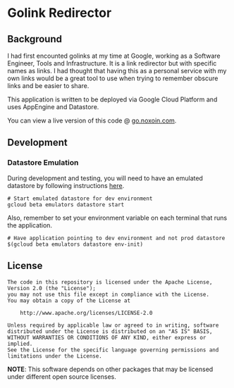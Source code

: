 # Golink Redirector

## Background

I had first encounted golinks at my time at Google, working as a Software 
Engineer, Tools and Infrastructure. It is a link redirector but with specific 
names as links. I had thought that having this as a personal service with my 
own links would be a great tool to use when trying to remember obscure links 
and be easier to share.

This application is written to be deployed via Google Cloud Platform and uses 
AppEngine and Datastore.

You can view a live version of this code @ [go.noxoin.com](https://go.noxoin.com/).

## Development

### Datastore Emulation

During development and testing, you will need to have an emulated datastore by 
following instructions [here](https://cloud.google.com/appengine/docs/standard/go/tools/using-local-server).

```
# Start emulated datastore for dev environment
gcloud beta emulators datastore start
```

Also, remember to set your environment variable on each terminal that runs the 
application.

```
# Have application pointing to dev environment and not prod datastore
$(gcloud beta emulators datastore env-init)
```


## License

	The code in this repository is licensed under the Apache License, Version 2.0 (the "License");
	you may not use this file except in compliance with the License.
	You may obtain a copy of the License at

		http://www.apache.org/licenses/LICENSE-2.0

	Unless required by applicable law or agreed to in writing, software
	distributed under the License is distributed on an "AS IS" BASIS,
	WITHOUT WARRANTIES OR CONDITIONS OF ANY KIND, either express or implied.
	See the License for the specific language governing permissions and
	limitations under the License.

**NOTE**: This software depends on other packages that may be licensed under different open source licenses.
